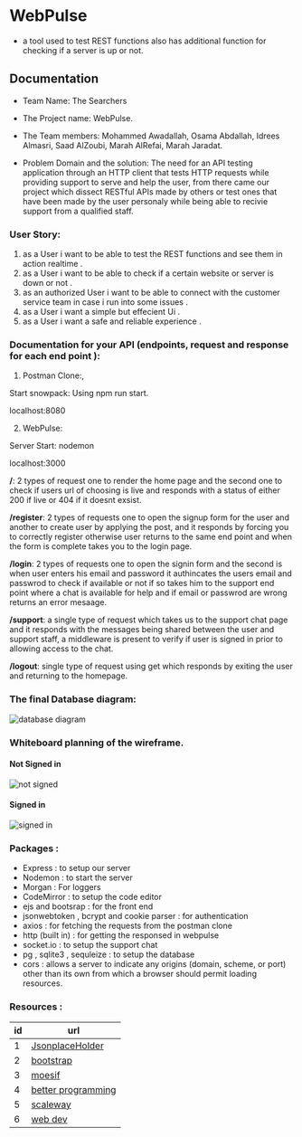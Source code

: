 # WebPulse

- a tool used to test REST functions also has additional function for checking if a server is up or not.

## Documentation

* Team Name: The Searchers

* The Project name: WebPulse.

* The Team members: Mohammed Awadallah, Osama Abdallah, Idrees Almasri, Saad AlZoubi,  Marah AlRefai, Marah Jaradat.

* Problem Domain and the solution: The need for an API testing application through an HTTP client that tests HTTP requests while providing support to serve and help the user, from there came our project which dissect RESTful APIs made by others or test ones that have been made by the user personaly while being able to recivie support from a qualified staff.

### User Story:

1. as a User i want to be able to test the REST functions and see them in action realtime .
2. as a User i want to be able to check if a certain website or server is down or not .
3. as an authorized User i want to be able to connect with the customer service team in case i run into some issues .
4. as a User i want a simple but effecient Ui .
5. as a User i want a safe and reliable experience .

### Documentation for your API (endpoints, request and response for each end point ):

1. Postman Clone:,

Start snowpack: Using npm run start.

localhost:8080

2. WebPulse: 

Server Start: nodemon

localhost:3000

**/**: 2 types of request one to render the home page and the second one to check if users url of choosing is live and responds with a status of either 200 if live or 404 if it doesnt exsist.

**/register**: 2 types of requests one to open the signup form for the user and another to create user by applying the post, and it responds by forcing you to correctly register otherwise user returns to the same end point and when the form is complete takes you to the login page.

**/login**: 2 types of requests one to open the signin form and the second is when user enters his email and password it authincates the users email and passwrod to check if available or not if so takes him to the support end point where a chat is available for help and if email or passwrod are wrong returns an error mesaage.

**/support**: a single type of request which takes us to the support chat page and it responds with the messages being shared between the user and support staff, a middleware is present to verify if user is signed in prior to allowing access to the chat.

**/logout**: single type of request using get which responds by exiting the user and returning to the homepage.


### The final Database diagram:

![database diagram](https://i.ibb.co/3zHgNKG/database-image-mid-proj.jpg)


### Whiteboard planning of the wireframe.

#### Not Signed in

![not signed](https://i.ibb.co/CHPpJC2/not-signedin.png)

#### Signed in
![signed in](https://i.ibb.co/VCP7w7j/signedIn.png)

### Packages : 
* Express : to setup our server 
* Nodemon : to start the server 
* Morgan : For loggers 
* CodeMirror : to setup the code editor 
* ejs and bootsrap : for the front end 
* jsonwebtoken , bcrypt and cookie parser : for authentication 
* axios : for fetching the requests from the postman clone 
* http (built in)  : for getting the responsed in webpulse
* socket.io : to setup the support chat 
* pg , sqlite3 , sequleize : to setup the database 
* cors :  allows a server to indicate any origins (domain, scheme, or port) other than its own from which a browser should permit loading resources.


### Resources : 

|id |url
|--|--|
|1  |  [JsonplaceHolder](https://jsonplaceholder.typicode.com/)|
|2|[bootstrap](https://react-bootstrap.github.io/)|
|3|[moesif](https://www.moesif.com/blog/technical/logging/How-we-built-a-Nodejs-Middleware-to-Log-HTTP-API-Requests-and-Responses/)|
|4|[better programming](https://betterprogramming.pub/simple-chat-application-in-node-js-using-express-mongoose-and-socket-io-ee62d94f5804)|
|5|[scaleway](https://www.scaleway.com/en/docs/tutorials/socket-io/)|
|6|[web dev](https://web.dev/add-manifest/#:~:text=The%20web%20app%20manifest%20is,when%20the%20app%20is%20launched.)|
